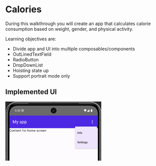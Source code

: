 # Calories

During this walkthrough you will create an app that calculates calorie consumption based on weight, gender, and physical activity.

Learning objectives are:
- Divide app and UI into multiple composables/components
- OutLinedTextField
- RadioButton
- DropDownList
- Hoisting state up
- Support portrait mode only


## Implemented UI

<img src="implemented_ui.png" alt="User Interface Main View" width="300"/>
